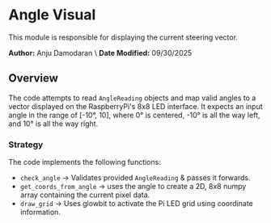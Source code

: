 # Angle Visual
This module is responsible for displaying the current steering vector.

**Author:** Anju Damodaran \\
**Date Modified:** 09/30/2025

## Overview
The code attempts to read `AngleReading` objects and map valid angles to a vector displayed on the RaspberryPi's 8x8 LED interface. It expects an input angle in the range of [-10°, 10], where 0° is centered, -10° is all the way left, and 10° is all the way right.

### Strategy
The code implements the following functions:
- `check_angle` -> Validates provided `AngleReading` & passes it forwards.
- `get_coords_from_angle` -> uses the angle to create a 2D, 8x8 numpy array containing the current pixel data.
- `draw_grid` -> Uses glowbit to activate the Pi LED grid using coordinate information.